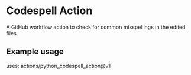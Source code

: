 # Codespell Action

A GitHub workflow action to check for common misspellings in the edited files.

## Example usage

uses: actions/python_codespell_action@v1
